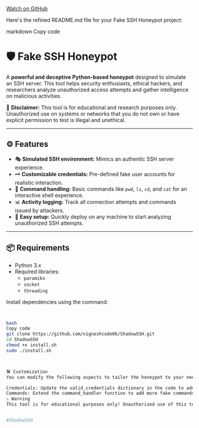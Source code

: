 [Watch on GitHub](https://github.com/vigneshcode06/ShadowSSH/blob/main/video/demo.mp4)




Here's the refined README.md file for your Fake SSH Honeypot project:

markdown
Copy code
# 🛡️ Fake SSH Honeypot  

A **powerful and deceptive Python-based honeypot** designed to simulate an SSH server. This tool helps security enthusiasts, ethical hackers, and researchers analyze unauthorized access attempts and gather intelligence on malicious activities.  

🚨 **Disclaimer:** This tool is for educational and research purposes only. Unauthorized use on systems or networks that you do not own or have explicit permission to test is illegal and unethical.  

---

## ⚙️ Features  

- 🎭 **Simulated SSH environment:** Mimics an authentic SSH server experience.  
- 🗝️ **Customizable credentials:** Pre-defined fake user accounts for realistic interaction.  
- 📜 **Command handling:** Basic commands like `pwd`, `ls`, `cd`, and `cat` for an interactive shell experience.  
- 📊 **Activity logging:** Track all connection attempts and commands issued by attackers.  
- 🚀 **Easy setup:** Quickly deploy on any machine to start analyzing unauthorized SSH attempts.  

---

## 📦 Requirements  

- Python 3.x  
- Required libraries:
  - `paramiko`  
  - `socket`  
  - `threading`  

Install dependencies using the command:  
```bash


bash
Copy code
git clone https://github.com/vigneshcode06/ShadowSSH.git
cd ShadowSSH
chmod +x install.sh
sudo ./install.sh



🛠️ Customization
You can modify the following aspects to tailor the honeypot to your needs:

Credentials: Update the valid_credentials dictionary in the code to add or change fake accounts.
Commands: Extend the command_handler function to add more fake commands or modify existing ones.
⚠️ Warning
This tool is for educational purposes only! Unauthorized use of this tool on networks that you do not own or have explicit permission to test is illegal and unethical. Always obtain proper authorization before using this tool in real-world environments.


#ShadowSSH




